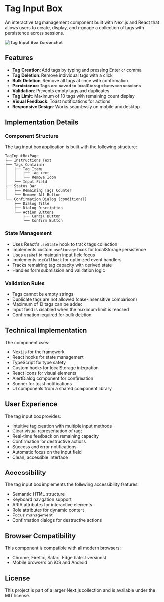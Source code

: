 # Tag Input Box

An interactive tag management component built with Next.js and React that allows users to create, display, and manage a collection of tags with persistence across sessions.

![Tag Input Box Screenshot](https://ik.imagekit.io/nagoevid/nextjs-projects/tag-input-box.png?updatedAt=1748939633206)

## Features

- **Tag Creation**: Add tags by typing and pressing Enter or comma
- **Tag Deletion**: Remove individual tags with a click
- **Bulk Deletion**: Remove all tags at once with confirmation
- **Persistence**: Tags are saved to localStorage between sessions
- **Validation**: Prevents empty tags and duplicates
- **Tag Limit**: Maximum of 10 tags with remaining count display
- **Visual Feedback**: Toast notifications for actions
- **Responsive Design**: Works seamlessly on mobile and desktop

## Implementation Details

### Component Structure

The tag input box application is built with the following structure:

```
TagInputBoxPage
├── Instructions Text
├── Tags Container
│   ├── Tag Items
│   │   ├── Tag Text
│   │   └── Remove Icon
│   └── Input Field
├── Status Bar
│   ├── Remaining Tags Counter
│   └── Remove All Button
└── Confirmation Dialog (conditional)
    ├── Dialog Title
    ├── Dialog Description
    └── Action Buttons
        ├── Cancel Button
        └── Confirm Button
```

### State Management

- Uses React's `useState` hook to track tags collection
- Implements custom `useStorage` hook for localStorage persistence
- Uses `useRef` to maintain input field focus
- Implements `useCallback` for optimized event handlers
- Tracks remaining tag capacity with derived state
- Handles form submission and validation logic

### Validation Rules

- Tags cannot be empty strings
- Duplicate tags are not allowed (case-insensitive comparison)
- Maximum of 10 tags can be added
- Input field is disabled when the maximum limit is reached
- Confirmation required for bulk deletion

## Technical Implementation

The component uses:

- Next.js for the framework
- React hooks for state management
- TypeScript for type safety
- Custom hooks for localStorage integration
- React Icons for visual elements
- AlertDialog component for confirmation
- Sonner for toast notifications
- UI components from a shared component library

## User Experience

The tag input box provides:

- Intuitive tag creation with multiple input methods
- Clear visual representation of tags
- Real-time feedback on remaining capacity
- Confirmation for destructive actions
- Success and error notifications
- Automatic focus on the input field
- Clean, accessible interface

## Accessibility

The tag input box implements the following accessibility features:

- Semantic HTML structure
- Keyboard navigation support
- ARIA attributes for interactive elements
- Role attributes for dynamic content
- Focus management
- Confirmation dialogs for destructive actions

## Browser Compatibility

This component is compatible with all modern browsers:

- Chrome, Firefox, Safari, Edge (latest versions)
- Mobile browsers on iOS and Android

## License

This project is part of a larger Next.js collection and is available under the MIT license. 